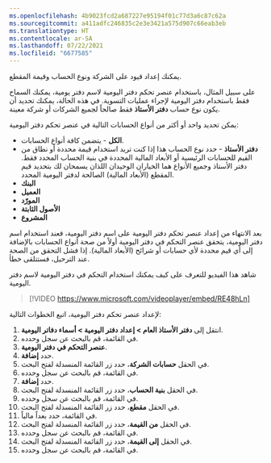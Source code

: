 ```yaml
---
ms.openlocfilehash: 4b9023fcd2a687227e95194f01c77d3a6c87c62a
ms.sourcegitcommit: a411adfc246835c2e3e3421a575d907c66eab3eb
ms.translationtype: HT
ms.contentlocale: ar-SA
ms.lasthandoff: 07/22/2021
ms.locfileid: "6677585"
---
```

يمكنك إعداد قيود على الشركة ونوع الحساب وقيمة المقطع. 

على سبيل المثال، باستخدام عنصر تحكم دفتر اليومية لاسم دفتر يومية، يمكنك السماح فقط باستخدام دفتر اليومية لإجراء عمليات التسوية. في هذه الحالة، يمكنك تحديد أن يكون نوع حساب **دفتر الأستاذ** فقط صالحاً لجميع الشركات أو شركة معينة. 

يمكن تحديد واحد أو أكثر من أنواع الحسابات التالية في عنصر تحكم دفتر اليومية:

- **الكل** - يتضمن كافة أنواع الحسابات.
- **دفتر الأستاذ** - حدد نوع الحساب هذا إذا كنت تريد استخدام قيمة محددة أو نطاق من القيم للحسابات الرئيسية أو الأبعاد المالية المحددة في بنية الحساب المحدد فقط. دفتر الأستاذ وجميع الأنواع هما الخياران الوحيدان اللذان يسمحان لك بتحديد قيم المقطع (الأبعاد المالية) الصالحة لدفتر اليومية المحدد.
- **البنك**
- **العميل**
- **المورّد**
- **الأصول الثابتة**
- **المشروع**

بعد الانتهاء من إعداد عنصر تحكم دفتر اليومية على اسم دفتر اليومية، فعند استخدام اسم دفتر اليومية، يتحقق عنصر التحكم في دفتر اليومية أولاً من صحة أنواع الحسابات بالإضافة إلى أي قيم محددة لأي حسابات أو شرائح (الأبعاد المالية). إذا فشل التحقق من الصحة عند الترحيل، فستتلقى خطأ.

شاهد هذا الفيديو للتعرف على كيف يمكنك استخدام التحكم في دفتر اليومية لاسم دفتر اليومية.

> [!VIDEO https://www.microsoft.com/videoplayer/embed/RE48hLn]

لإعداد عنصر تحكم دفتر اليومية، اتبع الخطوات التالية:

1. انتقل إلى **دفتر الأستاذ العام > إعداد دفتر اليومية > أسماء دفاتر اليومية**.
1. في القائمة، قم بالبحث عن سجل وحدده.
2.  **عنصر التحكم في دفتر اليومية**.
1. حدد **إضافة**.
1. في الحقل **حسابات الشركة**، حدد زر القائمة المنسدلة لفتح البحث.
1. في القائمة، قم بالبحث عن سجل وحدده.
1. حدد **إضافة**.
1. في الحقل **بنية الحساب**، حدد زر القائمة المنسدلة لفتح البحث.
1. في القائمة، قم بالبحث عن سجل وحدده.
1. في الحقل **مقطع**، حدد زر القائمة المنسدلة لفتح البحث.
1. في القائمة، حدد بعداً مالياً.
1. في الحقل **من القيمة**، حدد زر القائمة المنسدلة لفتح البحث.
1. في القائمة، قم بالبحث عن سجل وحدده.
1. في الحقل **إلى القيمة**، حدد زر القائمة المنسدلة لفتح البحث.
1. في القائمة، قم بالبحث عن سجل وحدده.

